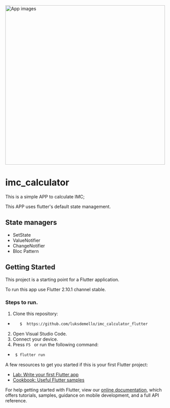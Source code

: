 <img src="https://user-images.githubusercontent.com/69207514/153929857-56bee52b-ea04-4b5e-ac1c-6aa0df8a1f7f.png" alt="App images" height="500px"/>

# imc_calculator

This is a simple APP to calculate IMC;

This APP uses flutter's default state management.

## State managers

* SetState
* ValueNotifier
* ChangeNotifier
* Bloc Pattern

## Getting Started

This project is a starting point for a Flutter application.

To run this app use Flutter 2.10.1 channel stable.

###  Steps to run.
1.  Clone this repository:
   - ```bash 
        $  https://github.com/luksdemello/imc_calculator_flutter 
     ```
2.  Open Visual Studio Code.
3.  Connect your device.
4.  Press `F5 ` or run the following command:
   - ```bash 
      $ flutter run 
     ```


A few resources to get you started if this is your first Flutter project:

- [Lab: Write your first Flutter app](https://flutter.dev/docs/get-started/codelab)
- [Cookbook: Useful Flutter samples](https://flutter.dev/docs/cookbook)

For help getting started with Flutter, view our
[online documentation](https://flutter.dev/docs), which offers tutorials,
samples, guidance on mobile development, and a full API reference.

